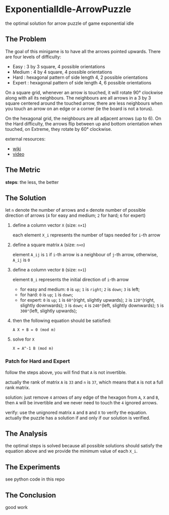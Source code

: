 # ExponentialIdle-ArrowPuzzle

the optimal solution for arrow puzzle of game exponential idle

## The Problem

The goal of this minigame is to have all the arrows pointed upwards. There are four levels of difficulty:

- Easy : 3 by 3 square, 4 possible orientations
- Medium : 4 by 4 square, 4 possible orientations
- Hard : hexagonal pattern of side length 4, 2 possible orientations
- Expert : hexagonal pattern of side length 4, 6 possible orientations

On a square grid, whenever an arrow is touched, it will rotate 90° clockwise along with all its neighbours. The neighbours are all arrows in a 3 by 3 square centered around the touched arrow, there are less neighbours when you touch an arrow on an edge or a corner (ie the board is not a torus).

On the hexagonal grid, the neighbours are all adjacent arrows (up to 6). On the Hard difficulty, the arrows flip between up and bottom orientation when touched, on Extreme, they rotate by 60° clockwise.

external resources:

- [wiki](https://exponential-idle.fandom.com/wiki/Minigames#Arrow)
- [video](https://www.youtube.com/watch?v=aoPkibU9BBE)

## The Metric

**steps**: the less, the better

## The Solution

let `n` denote the number of arrows and `m` denote number of possible direction of arrows (`4` for easy and medium; `2` for hard; `6` for expert)

1. define a column vector `X` (size: `n×1`)

    each element `X_i` represents the number of taps needed for `i`-th arrow

2. define a square matrix `A` (size: `n×n`)

    element `A_ij` is `1` if `i`-th arrow is a neighbour of `j`-th arrow, otherwise, `A_ij` is `0`

3. define a column vector `B` (size: `n×1`)

   element `B_i` represents the initial direction of `i`-th arrow

   - for easy and medium: `0` is `up`; `1` is `right`; `2` is `down`; `3` is left;
   - for hard: `0` is `up`; `1` is `down`;
   - for expert: `0` is `up`; `1` is `60°`(right, slightly upwards); `2` is `120°`(right, slightly downwards); `3` is `down`; `4` is `240°`(left, slightly downwards); `5` is `300°`(left, slightly upwards);

4. then the following equation should be satisfied:

    ```text
    A X + B = 0 (mod m)
    ```

5. solve for `X`

    ```text
    X = A^-1 B (mod m)
    ```

### Patch for Hard and Expert

follow the steps above, you will find that `A` is not invertible.

actually the rank of matrix `A` is `33` and `n` is `37`, which means that `A` is not a full rank matrix.

solution: just remove `4` arrows of any edge of the hexagon from `A`, `X` and `B`, then `A` will be invertible and we never need to touch the `4` ignored arrows.

verify: use the unignored matrix `A` and `B` and `X` to verify the equation. actually the puzzle has a solution if and only if our solution is verified.

## The Analysis

the optimal steps is solved because all possible solutions should satisfy the equation above and we provide the minimum value of each `X_i`.

## The Experiments

see python code in this repo

## The Conclusion

good work
